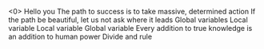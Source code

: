 <0>
Hello you
The path to success is to take massive, determined action
If the path be beautiful, let us not ask where it leads
Global variables
Local variable
Local variable
Global variable
Every addition to true knowledge is an addition to human power
Divide and rule
